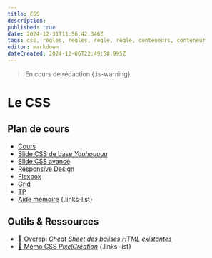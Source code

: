 ```yaml
---
title: CSS
description: 
published: true
date: 2024-12-31T11:56:42.346Z
tags: css, règles, regles, regle, règle, conteneurs, conteneur
editor: markdown
dateCreated: 2024-12-06T22:49:58.995Z
---
```


> En cours de rédaction
{.is-warning}

# Le CSS <i class="fab fa-css3-alt"></i>
## Plan de cours
- [Cours](/css/course)
- [Slide CSS de base *Youhouuuu*](https://hedgedoc.privatehomelab.ovh/p/qveFIVoCQ#/)
- [Slide CSS avancé](https://hedgedoc.privatehomelab.ovh/p/DjV5MR_38#/)
- [Responsive Design](/css/responsive)
- [Flexbox](/css/flexbox)
- [Grid](/css/grid)
- [TP](/css/tp)
- [Aide mémoire](/css/summary)
{.links-list}

## Outils & Ressources
- [📜 Overapi *Cheat Sheet des balises HTML existantes*](https://overapi.com/css)
- [📜 Mémo CSS *PixelCréation*](https://www.pixelcrea.com/ressources/memo-css3.pdf)
{.links-list}
